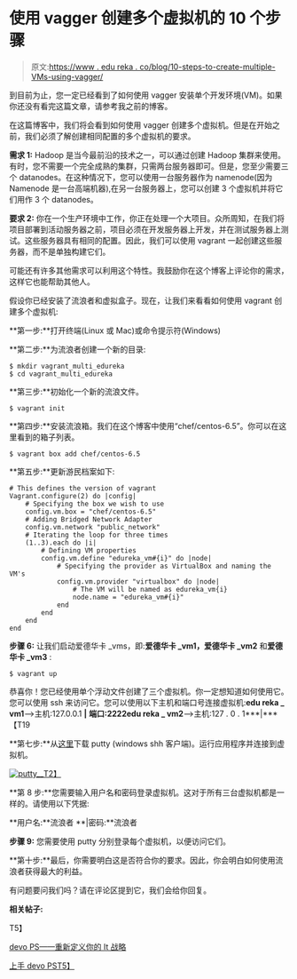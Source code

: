 # 使用 vagger 创建多个虚拟机的 10 个步骤

> 原文:[https://www . edu reka . co/blog/10-steps-to-create-multiple-VMs-using-vagger/](https://www.edureka.co/blog/10-steps-to-create-multiple-vms-using-vagrant/)

到目前为止，您一定已经看到了如何使用 vagger 安装单个开发环境(VM)。如果你还没有看完这篇文章，请参考我之前的博客[](https://www.edureka.co/blog/development-environment-using-vagrant/)。

在这篇博客中，我们将会看到如何使用 vagger 创建多个虚拟机。但是在开始之前，我们必须了解创建相同配置的多个虚拟机的要求。

**需求 1:** Hadoop 是当今最前沿的技术之一，可以通过创建 Hadoop 集群来使用。有时，您不需要一个完全成熟的集群，只需两台服务器即可。但是，您至少需要三个 datanodes。在这种情况下，您可以使用一台服务器作为 namenode(因为 Namenode 是一台高端机器),在另一台服务器上，您可以创建 3 个虚拟机并将它们用作 3 个 datanodes。

**要求 2:** 你在一个生产环境中工作，你正在处理一个大项目。众所周知，在我们将项目部署到活动服务器之前，项目必须在开发服务器上开发，并在测试服务器上测试。这些服务器具有相同的配置。因此，我们可以使用 vagrant 一起创建这些服务器，而不是单独构建它们。

可能还有许多其他需求可以利用这个特性。我鼓励你在这个博客上评论你的需求，这样它也能帮助其他人。

假设你已经安装了流浪者和虚拟盒子。现在，让我们来看看如何使用 vagrant 创建多个虚拟机:

**第一步:**打开终端(Linux 或 Mac)或命令提示符(Windows)

**第二步:**为流浪者创建一个新的目录:

```
$ mkdir vagrant_multi_edureka
$ cd vagrant_multi_edureka
```

**第三步:**初始化一个新的流浪文件。

```
$ vagrant init
```

**第四步:**安装流浪箱。我们在这个博客中使用“chef/centos-6.5”。你可以在这里看到[](https://atlas.hashicorp.com/boxes/search?.com&vagrantcloud=1 "List of Boxes")的箱子列表。

```
$ vagrant box add chef/centos-6.5
```

**第五步:**更新游民档案如下:

```
# This defines the version of vagrant
Vagrant.configure(2) do |config|
	# Specifying the box we wish to use
	config.vm.box = "chef/centos-6.5"
	# Adding Bridged Network Adapter
	config.vm.network "public_network"
	# Iterating the loop for three times
	(1..3).each do |i|
		# Defining VM properties
		config.vm.define "edureka_vm#{i}" do |node|
			# Specifying the provider as VirtualBox and naming the VM's
			config.vm.provider "virtualbox" do |node|
				# The VM will be named as edureka_vm{i}
				node.name = "edureka_vm#{i}"  
			end
		end
	end
end
```

**步骤 6:** 让我们启动爱德华卡 _vms，即:**爱德华卡 _vm1，爱德华卡 _vm2** 和**爱德华卡 _vm3** :

```
$ vagrant up
```

恭喜你！您已经使用单个浮动文件创建了三个虚拟机。你一定想知道如何使用它。您可以使用 ssh 来访问它。您可以使用以下主机和端口号连接虚拟机:**edu reka _ vm1**–>主机:127.0.0.1 **|** **端口:**2222**edu reka _ vm2**–>主机:127 . 0 . 1***|***【T19

**第七步:**从[这里](http://the.earth.li/~sgtatham/putty/latest/x86/putty.exe "Putty Download")下载 putty (windows shh 客户端)。运行应用程序并连接到虚拟机。

[![putty__](../Images/250186713b7ae007d72e1c4ae78c1a83.png "Putty Login to 3 VM's")T2】](https://www.edureka.co/blog/wp-content/uploads/2015/01/putty__.png)

**第 8 步:**您需要输入用户名和密码登录虚拟机。这对于所有三台虚拟机都是一样的。请使用以下凭据:

**用户名:**流浪者 **|密码:**流浪者

**步骤 9:** 您需要使用 putty 分别登录每个虚拟机，以便访问它们。

**第十步:**最后，你需要明白这是否符合你的要求。因此，你会明白如何使用流浪者获得最大的利益。

有问题要问我们吗？请在评论区提到它，我们会给你回复。

**相关帖子:**

[](https://www.edureka.co/blog/mystery-of-devops/ "Mystery Of Devops")T5】

[devo PS——重新定义你的 It 战略](https://www.edureka.co/blog/videos/devops-redefining-your-it-strategy/ "Devops-Redefining-your-It-Strategy")

[上手 devo PST5】](https://www.edureka.co/devops)